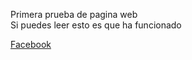 
Primera prueba de pagina web<br />Si puedes leer esto es que ha funcionado<br />



<a href="https://www.facebook.com/alfonso.gaitangomez/">Facebook</a>
